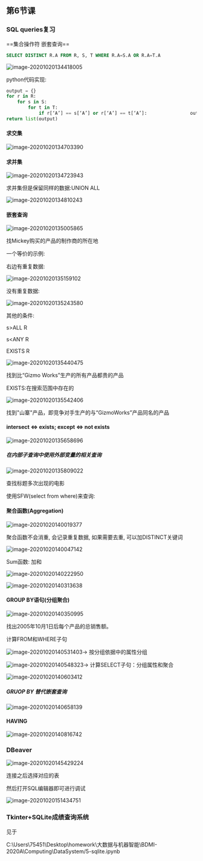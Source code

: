

## 第6节课

### SQL queries复习

==集合操作符 嵌套查询==

```sql
SELECT DISTINCT R.A FROM R, S, T WHERE R.A=S.A OR R.A=T.A
```

![image-20201020134418005](C:\Users\75451\Desktop\learning\大数据与机器智能\pic\image-20201020134418005.png)

python代码实现:

```python
output = {}
for r in R: 
    for s in S:
        for t in T: 
            if r[‘A’] == s[‘A’] or r[‘A’] == t[‘A’]: 				output.add(r[‘A’])
return list(output)
```

#### 求交集

![image-20201020134703390](C:\Users\75451\Desktop\learning\大数据与机器智能\pic\image-20201020134703390.png)

#### 求并集

![image-20201020134723943](C:\Users\75451\Desktop\learning\大数据与机器智能\pic\image-20201020134723943.png)

求并集但是保留同样的数据:UNION ALL

![image-20201020134810243](C:\Users\75451\Desktop\learning\大数据与机器智能\pic\image-20201020134810243.png)

#### 嵌套查询

![image-20201020135005865](C:\Users\75451\Desktop\learning\大数据与机器智能\pic\image-20201020135005865.png)

找Mickey购买的产品的制作商的所在地

一个等价的示例:

右边有重复数据:

![image-20201020135159102](C:\Users\75451\Desktop\learning\大数据与机器智能\pic\image-20201020135159102.png)

没有重复数据:

![image-20201020135243580](C:\Users\75451\Desktop\learning\大数据与机器智能\pic\image-20201020135243580.png)

其他的条件:

s>ALL R

s<ANY R

EXISTS R

![image-20201020135440475](C:\Users\75451\Desktop\learning\大数据与机器智能\pic\image-20201020135440475.png)

找到比“Gizmo Works”生产的所有产品都贵的产品

EXISTS:在搜索范围中存在的

![image-20201020135542406](C:\Users\75451\Desktop\learning\大数据与机器智能\pic\image-20201020135542406.png)

找到"山寨"产品，即竞争对手生产的与“GizmoWorks”产品同名的产品

#### intersect <=> exists; except <=> not exists

![image-20201020135658696](C:\Users\75451\Desktop\learning\大数据与机器智能\pic\image-20201020135658696.png)

##### 在内部子查询中使用外部变量的相关查询

![image-20201020135809022](C:\Users\75451\Desktop\learning\大数据与机器智能\pic\image-20201020135809022.png)

查找标题多次出现的电影

使用SFW(select from where)来查询:

#### 聚合函数(Aggregation)



![image-20201020140019377](C:\Users\75451\Desktop\learning\大数据与机器智能\pic\image-20201020140019377.png)

聚合函数不会消重, 会记录重复数据, 如果需要去重, 可以加DISTINCT关键词

![image-20201020140047142](C:\Users\75451\Desktop\learning\大数据与机器智能\pic\image-20201020140047142.png)

Sum函数: 加和

![image-20201020140222950](C:\Users\75451\Desktop\learning\大数据与机器智能\pic\image-20201020140222950.png)

![image-20201020140313638](C:\Users\75451\Desktop\learning\大数据与机器智能\pic\image-20201020140313638.png)

#### GROUP BY语句(分组聚合)

![image-20201020140350995](C:\Users\75451\Desktop\learning\大数据与机器智能\pic\image-20201020140350995.png)

找出2005年10月1日后每个产品的总销售额。

计算FROM和WHERE子句 

![image-20201020140531403](C:\Users\75451\Desktop\learning\大数据与机器智能\pic\image-20201020140531403.png)-> 按分组依据中的属性分组 

![image-20201020140548323](C:\Users\75451\Desktop\learning\大数据与机器智能\pic\image-20201020140548323.png)-> 计算SELECT子句：分组属性和聚合

![image-20201020140603412](C:\Users\75451\Desktop\learning\大数据与机器智能\pic\image-20201020140603412.png)

##### GRUOP BY 替代嵌套查询

![image-20201020140658139](C:\Users\75451\Desktop\learning\大数据与机器智能\pic\image-20201020140658139.png)

#### HAVING 

![image-20201020140816742](C:\Users\75451\Desktop\learning\大数据与机器智能\pic\image-20201020140816742.png)

### DBeaver

![image-20201020145429224](C:\Users\75451\Desktop\learning\大数据与机器智能\pic\image-20201020145429224.png)

连接之后选择对应的表

然后打开SQL编辑器即可进行调试

![image-20201020151434751](C:\Users\75451\Desktop\learning\大数据与机器智能\pic\image-20201020151434751.png)

### Tkinter+SQLite成绩查询系统

见于

C:\Users\75451\Desktop\homework\大数据与机器智能\BDMI-2020A\Computing\DataSystem/5-sqlite.ipynb

